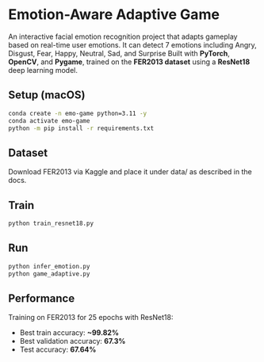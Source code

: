 # Emotion-Aware Adaptive Game 
An interactive facial emotion recognition project that adapts gameplay based on real-time user emotions. It can detect 7 emotions including Angry, Disgust, Fear, Happy, Neutral, Sad, and Surprise
Built with **PyTorch**, **OpenCV**, and **Pygame**, trained on the **FER2013 dataset** using a **ResNet18** deep learning model.

## Setup (macOS)
```bash
conda create -n emo-game python=3.11 -y
conda activate emo-game
python -m pip install -r requirements.txt
```

## Dataset

Download FER2013 via Kaggle and place it under data/ as described in the docs.

## Train
```bash
python train_resnet18.py
```

## Run
```bash
python infer_emotion.py
python game_adaptive.py
```
## Performance

Training on FER2013 for 25 epochs with ResNet18:

- Best train accuracy: **~99.82%**
- Best validation accuracy: **67.3%**
- Test accuracy: **67.64%**
